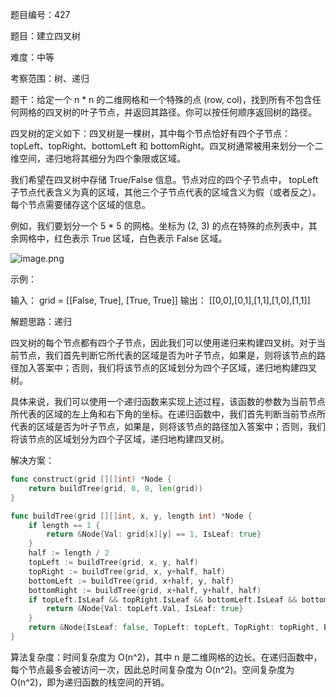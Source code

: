 题目编号：427

题目：建立四叉树

难度：中等

考察范围：树、递归

题干：给定一个 n * n 的二维网格和一个特殊的点 (row, col)，找到所有不包含任何网格的四叉树的叶子节点，并返回其路径。你可以按任何顺序返回树的路径。

四叉树的定义如下：四叉树是一棵树，其中每个节点恰好有四个子节点：topLeft、topRight、bottomLeft 和 bottomRight。四叉树通常被用来划分一个二维空间，递归地将其细分为四个象限或区域。

我们希望在四叉树中存储 True/False 信息。节点对应的四个子节点中， topLeft 子节点代表含义为真的区域，其他三个子节点代表的区域含义为假（或者反之）。每个节点需要储存这个区域的信息。

例如，我们要划分一个 5 * 5 的网格。坐标为 (2, 3) 的点在特殊的点列表中，其余网格中，红色表示 True 区域，白色表示 False 区域。

![image.png](https://pic.leetcode-cn.com/1616127255-UKJZJv-image.png)

示例：

输入：
grid = [[False, True], [True, True]]
输出：
[[0,0],[0,1],[1,1],[1,0],[1,1]]

解题思路：递归

四叉树的每个节点都有四个子节点，因此我们可以使用递归来构建四叉树。对于当前节点，我们首先判断它所代表的区域是否为叶子节点，如果是，则将该节点的路径加入答案中；否则，我们将该节点的区域划分为四个子区域，递归地构建四叉树。

具体来说，我们可以使用一个递归函数来实现上述过程，该函数的参数为当前节点所代表的区域的左上角和右下角的坐标。在递归函数中，我们首先判断当前节点所代表的区域是否为叶子节点，如果是，则将该节点的路径加入答案中；否则，我们将该节点的区域划分为四个子区域，递归地构建四叉树。

解决方案：

```go
func construct(grid [][]int) *Node {
    return buildTree(grid, 0, 0, len(grid))
}

func buildTree(grid [][]int, x, y, length int) *Node {
    if length == 1 {
        return &Node{Val: grid[x][y] == 1, IsLeaf: true}
    }
    half := length / 2
    topLeft := buildTree(grid, x, y, half)
    topRight := buildTree(grid, x, y+half, half)
    bottomLeft := buildTree(grid, x+half, y, half)
    bottomRight := buildTree(grid, x+half, y+half, half)
    if topLeft.IsLeaf && topRight.IsLeaf && bottomLeft.IsLeaf && bottomRight.IsLeaf && topLeft.Val == topRight.Val && topRight.Val == bottomLeft.Val && bottomLeft.Val == bottomRight.Val {
        return &Node{Val: topLeft.Val, IsLeaf: true}
    }
    return &Node{IsLeaf: false, TopLeft: topLeft, TopRight: topRight, BottomLeft: bottomLeft, BottomRight: bottomRight}
}
```

算法复杂度：时间复杂度为 O(n^2)，其中 n 是二维网格的边长。在递归函数中，每个节点最多会被访问一次，因此总时间复杂度为 O(n^2)。空间复杂度为 O(n^2)，即为递归函数的栈空间的开销。